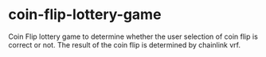 # coin-flip-lottery-game
Coin Flip lottery game to determine whether the user selection of coin flip is correct or not. The result of the coin flip is determined by chainlink vrf. 

